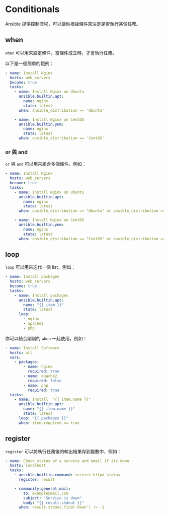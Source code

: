 # Conditionals

Ansible 提供控制流程，可以讓你根據條件來決定是否執行某個任務。

## when

`when` 可以用來設定條件，當條件成立時，才會執行任務。

以下是一個簡單的範例：

```yaml
- name: Install Nginx
  hosts: web_servers
  become: true
  tasks:
    - name: Install Nginx on Ubuntu
      ansible.builtin.apt:
        name: nginx
        state: latest
      when: ansible_distribution == 'Ubuntu'

    - name: Install Nginx on CentOS
      ansible.builtin.yum:
        name: nginx
        state: latest
      when: ansible_distribution == 'CentOS'
```

### or 與 and

`or` 與 `and` 可以用來組合多個條件，例如：

```yaml
- name: Install Nginx
  hosts: web_servers
  become: true
  tasks:
    - name: Install Nginx on Ubuntu
      ansible.builtin.apt:
        name: nginx
        state: latest
      when: ansible_distribution == "Ubuntu" or ansible_distribution == "Debian"

    - name: Install Nginx on CentOS
      ansible.builtin.yum:
        name: nginx
        state: latest
      when: ansible_distribution == "CentOS" or ansible_distribution == "RedHat"
```

## loop

`loop` 可以用來迭代一個 list，例如：

```yaml
- name: Install packages
  hosts: web_servers
  become: true
  tasks:
    - name: Install packages
      ansible.builtin.apt:
        name: "{{ item }}"
        state: latest
      loop:
        - nginx
        - apache2
        - php
```

你可以結合剛剛的 `when` 一起使用，例如：

```yaml
- name: Install Software
  hosts: all
  vars:
    - packages:
        - name: nginx
          required: true
        - name: apache2
          required: false
        - name: php
          required: true
  tasks:
    - name: Install  "{{ item.name }}"
      ansible.builtin.apt:
        name: "{{ item.name }}"
        state: latest
      loop: "{{ packages }}"
      when: item.required == true
```

## register

`register` 可以將執行任務後的輸出結果存到變數中，例如：

```yaml
- name: Check status of a service and email if its down
  hosts: localhost
  tasks:
    - ansible.builtin.command: service httpd status
      register: result

    - community.general.mail:
        to: example@mail.com
        subject: "Service is down"
        body: "{{ result.stdout }}"
      when: result.stdout.find('down') != -1
```
